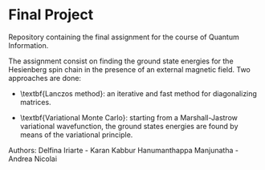 # Final Project
Repository containing the final assignment for the course of Quantum Information. 

The assignment consist on finding the ground state energies for the Hesienberg spin chain in the presence of an external magnetic field. 
Two approaches are done:

- \textbf{Lanczos method}: an iterative and fast method for diagonalizing matrices.

- \textbf{Variational Monte Carlo}: starting from a Marshall-Jastrow variational wavefunction, the ground states energies are found by means of the variational principle.

Authors: Delfina Iriarte - Karan Kabbur Hanumanthappa Manjunatha - Andrea Nicolai
